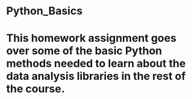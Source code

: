 # Python_Basics
# This homework assignment goes over some of the basic Python methods needed to learn about the data analysis libraries in the rest of the course.
